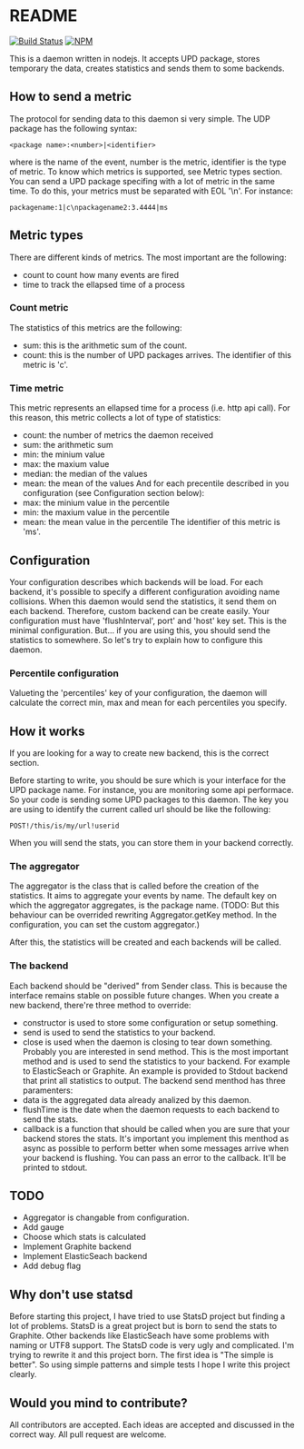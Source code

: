 # README

[![Build Status](https://travis-ci.org/allevo/gathering.svg?branch=0.1)](https://travis-ci.org/allevo/gathering)
[![NPM](https://nodei.co/npm/gathering-daemon.png)](https://nodei.co/npm/gathering-daemon/)


This is a daemon written in nodejs. It accepts UPD package, stores temporary the data, creates statistics and sends them to some backends.

## How to send a metric
The protocol for sending data to this daemon si very simple. The UDP package has the following syntax:
```
<package name>:<number>|<identifier>
```
where <package name> is the name of the event, number is the metric, identifier is the type of metric. To know which metrics is supported, see Metric types section.
You can send a UPD package specifing with a lot of metric in the same time. To do this, your metrics must be separated with EOL '\n'. For instance:
```
packagename:1|c\npackagename2:3.4444|ms
```

## Metric types
There are different kinds of metrics. The most important are the following:
 * count to count how many events are fired
 * time to track the ellapsed time of a process

### Count metric
The statistics of this metrics are the following:
 * sum: this is the arithmetic sum of the count.
 * count: this is the number of UPD packages arrives.
 The identifier of this metric is 'c'.

### Time metric
This metric represents an ellapsed time for a process (i.e. http api call). For this reason, this metric collects a lot of type of statistics:
 * count: the number of metrics the daemon received
 * sum: the arithmetic sum
 * min: the minium value
 * max: the maxium value
 * median: the median of the values
 * mean: the mean of the values
And for each precentile described in you configuration (see Configuration section below):
 * max: the minium value in the percentile
 * min: the maxium value in the percentile
 * mean: the mean value in the percentile
 The identifier of this metric is 'ms'.

## Configuration
Your configuration describes which backends will be load. For each backend, it's possible to specify a different configuration avoiding name collisions.
When this daemon would send the statistics, it send them on each backend. Therefore, custom backend can be create easily.
Your configuration must have 'flushInterval', port' and 'host' key set. This is the minimal configuration. But... if you are using this, you should send the statistics to somewhere. So let's try to explain how to configure this daemon.

### Percentile configuration
Valueting the 'percentiles' key of your configuration, the daemon will calculate the correct min, max and mean for each percentiles you specify.

## How it works
If you are looking for a way to create new backend, this is the correct section.

Before starting to write, you should be sure which is your interface for the UPD package name. For instance, you are monitoring some api performace. So your code is sending some UPD packages to this daemon. The key you are using to identify the current called url should be like the following:
```
POST!/this/is/my/url!userid
```
When you will send the stats, you can store them in your backend correctly.

### The aggregator
The aggregator is the class that is called before the creation of the statistics. It aims to aggregate your events by name. The default key on which the aggregator aggregates, is the package name. (TODO: But this behaviour can be overrided rewriting Aggregator.getKey method. In the configuration, you can set the custom aggregator.)

After this, the statistics will be created and each backends will be called.

### The backend
Each backend should be "derived" from Sender class. This is because the interface remains stable on possible future changes.
When you create a new backend, there're three method to override:
 * constructor is used to store some configuration or setup something.
 * send is used to send the statistics to your backend.
 * close is used when the daemon is closing to tear down something.
Probably you are interested in send method. This is the most important method and is used to send the statistics to your backend. For example to ElasticSeach or Graphite.
An example is provided to Stdout backend that print all statistics to output.
The backend send menthod has three paramenters:
 * data is the aggregated data already analized by this daemon.
 * flushTime is the date when the daemon requests to each backend to send the stats.
 * callback is a function that should be called when you are sure that your backend stores the stats.
It's important you implement this menthod as async as possible to perform better when some messages arrive when your backend is flushing. You can pass an error to the callback. It'll be printed to stdout.


## TODO
 * Aggregator is changable from configuration.
 * Add gauge
 * Choose which stats is calculated
 * Implement Graphite backend
 * Implement ElasticSeach backend
 * Add debug flag

## Why don't use statsd
Before starting this project, I have tried to use StatsD project but finding a lot of problems. StatsD is a great project but is born to send the stats to Graphite. Other backends like ElasticSeach have some problems with naming or UTF8 support. The StatsD code is very ugly and complicated. I'm trying to rewrite it and this project born. The first idea is "The simple is better". So using simple patterns and simple tests I hope I write this project clearly.

## Would you mind to contribute?
All contributors are accepted. Each ideas are accepted and discussed in the correct way. All pull request are welcome.
